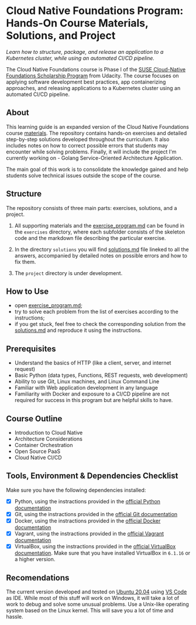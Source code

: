 # Cloud Native Foundations Program: Hands-On Course Materials, Solutions, and Project

*Learn how to structure, package, and release an application to a Kubernetes cluster, while using an automated CI/CD pipeline.*

The Cloud Native Foundations course is Phase I of the [SUSE Cloud-Native Foundations Scholarship Program](https://www.udacity.com/scholarships/suse-cloud-native-foundations-scholarship) from Udacity. The course focuses on applying software development best practices, app containerizing approaches, and releasing applications to a Kubernetes cluster using an automated CI/CD pipeline.

## About

This learning guide is an expanded version of the Cloud Native Foundations course [materials](https://github.com/udacity/nd064_course_1). The repository contains hands-on exercises and detailed step-by-step solutions developed throughout the curriculum. It also includes notes on how to correct possible errors that students may encounter while solving problems. Finally, it will include the project I'm currently working on  - Golang Service-Oriented Architecture Application.

The main goal of this work is to consolidate the knowledge gained and help students solve technical issues outside the scope of the course.

## Structure

The repository consists of three main parts: exercises, solutions, and a project.

1. All supporting materials and the [exercise_program.md](exercises/exercise_program.md) can be found in the `exercises` directory, where each subfolder consists of the skeleton code and the markdown file describing the particular exercise.

2. In the directory `solutions` you will find [solutions.md](solutions/solution_list.md) file lineked to all the answers, accompanied by detailed notes on possible errors and how to fix them.

3. The `project` directory is under development.

## How to Use

- open [exercise_program.md](exercises/exercise_program.md);
- try to solve each problem from the list of exercises according to the instructions;
- if you get stuck, feel free to check the corresponding solution from the [solutions.md](solutions/solution_list.md) and reproduce it using the instructions.

## Prerequisites

- Understand the basics of HTTP (like a client, server, and internet request)
- Basic Python (data types, Functions, REST requests, web development)
- Ability to use Git, Linux machines, and Linux Command Line
- Familiar with Web application development in any language
- Familiarity with Docker and exposure to a CI/CD pipeline are not required for success in this program but are helpful skills to have.

## Course Outline

- Introduction to Cloud Native
- Architecture Considerations
- Container Orchestration
- Open Source PaaS
- Cloud Native CI/CD

## Tools, Environment & Dependencies Checklist

Make sure you have the following dependencies installed:

- [x] Python, using the instractions provided in the [official Python documentation](https://www.python.org/downloads/)
- [x] Git, using the instractions provided in the [official Git documentation](https://git-scm.com/downloads)
- [x] Docker, using the instractions provided in the [official Docker documentation](https://docs.docker.com/get-docker/)
- [x] Vagrant, using the instractions provided in the [official Vagrant documentation](https://www.vagrantup.com/downloads)
- [x] VirtualBox, using the instractions provided in the [official VirtualBox documentation](https://www.virtualbox.org/wiki/Downloads). Make sure that you have installed VirtualBox in `6.1.16` or a higher version.

## Recomendations

The current version developed and tested on [Ubuntu 20.04](https://ubuntu.com/download/desktop) using [VS Code](https://code.visualstudio.com) as IDE. While most of this stuff will work on Windows, it will take a lot of work to debug and solve some unusual problems. Use a Unix-like operating system based on the Linux kernel. This will save you a lot of time and hassle.
